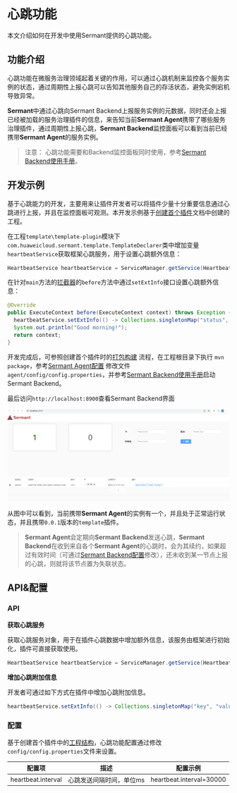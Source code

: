 # 心跳功能

本文介绍如何在开发中使用Sermant提供的心跳功能。

## 功能介绍

心跳功能在微服务治理领域起着关键的作用，可以通过心跳机制来监控各个服务实例的状态，通过周期性上报心跳可以告知其他服务自己的存活状态，避免实例宕机导致异常。

**Sermant**中通过心跳向Sermant Backend上报服务实例的元数据，同时还会上报已经被加载的服务治理插件的信息，来告知当前**Sermant Agent**携带了哪些服务治理插件，通过周期性上报心跳，**Sermant Backend**监控面板可以看到当前已经携带**Sermant Agent**的服务实例。

> 注意： 心跳功能需要和Backend监控面板同时使用，参考[Sermant Backend使用手册](../user-guide/sermant-backend.md)。

## 开发示例

基于心跳能力的开发，主要用来让插件开发者可以将插件少量十分重要信息通过心跳进行上报，并且在监控面板可观测。本开发示例基于[创建首个插件](README.md)文档中创建的工程。

在工程`template\template-plugin`模块下`com.huaweicloud.sermant.template.TemplateDeclarer`类中增加变量`heartbeatService`获取框架心跳服务，用于设置心跳额外信息：

```java
HeartbeatService heartbeatService = ServiceManager.getService(HeartbeatService.class);
```

在针对`main`方法的[拦截器](bytecode-enhancement.md#拦截器)的`before`方法中通过`setExtInfo`接口设置心跳额外信息：

```java
@Override
public ExecuteContext before(ExecuteContext context) throws Exception {
  heartbeatService.setExtInfo(() -> Collections.singletonMap("status", "started"));
  System.out.println("Good morning!");
  return context;
}
```

开发完成后，可参照创建首个插件时的[打包构建](README.md#打包构建) 流程，在工程根目录下执行 `mvn package`，参考[Sermant Agent配置](../user-guide/sermant-agent.md#参数配置) 修改文件`agent/config/config.properties`，并参考[Sermant Backend使用手册](../user-guide/sermant-backend.md)启动Sermant Backend。

最后访问`http://localhost:8900`查看Sermant Backend界面

![pic](../../../binary-doc/backend_sermant_info.png)

从图中可以看到，当前携带**Sermant Agent**的实例有一个，并且处于正常运行状态，并且携带`0.0.1`版本的`template`插件。

> **Sermant Agent**会定期向**Sermant Backend**发送心跳，**Sermant Backend**在收到来自各个**Sermant Agent**的心跳时，会为其续约，如果超过有效时间（可通过[Sermant Backend配置](../user-guide/sermant-backend.md#Sermant-Backend参数配置)修改），还未收到某一节点上报的心跳，则就将该节点置为失联状态。

## API&配置

### API

**获取心跳服务**

获取心跳服务对象，用于在插件心跳数据中增加额外信息，该服务由框架进行初始化，插件可直接获取使用。

```java
HeartbeatService heartbeatService = ServiceManager.getService(HeartbeatService.class);
```

**增加心跳附加信息**

开发者可通过如下方式在插件中增加心跳附加信息。

```java
heartbeatService.setExtInfo(() -> Collections.singletonMap("key", "value"));
```

### 配置

基于创建首个插件中的[工程结构](README.md#工程结构)，心跳功能配置通过修改`config/config.properties`文件来设置。

|配置项|描述|配置示例|
|---|---|---|
| heartbeat.interval | 心跳发送间隔时间，单位ms | heartbeat.interval=30000 |